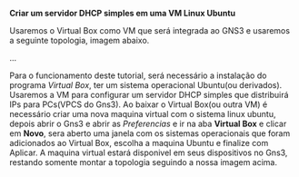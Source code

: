**Criar um servidor DHCP simples em uma VM Linux Ubuntu**

Usaremos o Virtual Box como VM que será integrada ao GNS3 e usaremos a seguinte topologia, imagem abaixo.

...

Para o funcionamento deste tutorial, será necessário a instalação do programa  *Virtual Box*, ter um sistema operacional Ubuntu(ou derivados). Usaremos a VM para configurar um servidor DHCP simples que distribuirá IPs para PCs(VPCS do Gns3).
Ao baixar o Virtual Box(ou outra VM) é necessário criar uma nova maquina virtual com o sistema linux ubuntu, depois abrir o Gns3 e abrir as *Preferencias* e ir na aba **Virtual Box** e clicar em **Novo**, sera aberto uma janela com os sistemas operacionais que foram adicionados ao Virtual Box, escolha a maquina Ubuntu e finalize com Aplicar. A maquina virtual estará disponivel em seus dispositivos no Gns3, restando somente montar a topologia seguindo a nossa imagem acima.

